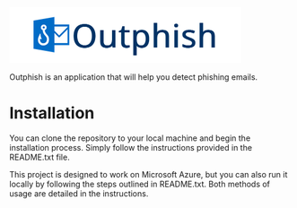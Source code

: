 ![Bannière](assets/banner.png)

Outphish is an application that will help you detect phishing emails.

# Installation

You can clone the repository to your local machine and begin the installation process.
Simply follow the instructions provided in the README.txt file.

This project is designed to work on Microsoft Azure, but you can also run it locally by following the steps outlined in README.txt. Both methods of usage are detailed in the instructions.
